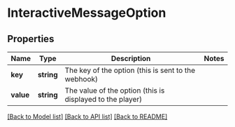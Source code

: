 # InteractiveMessageOption

## Properties
Name | Type | Description | Notes
------------ | ------------- | ------------- | -------------
**key** | **string** | The key of the option (this is sent to the webhook) | 
**value** | **string** | The value of the option (this is displayed to the player) | 

[[Back to Model list]](../README.md#documentation-for-models) [[Back to API list]](../README.md#documentation-for-api-endpoints) [[Back to README]](../README.md)



